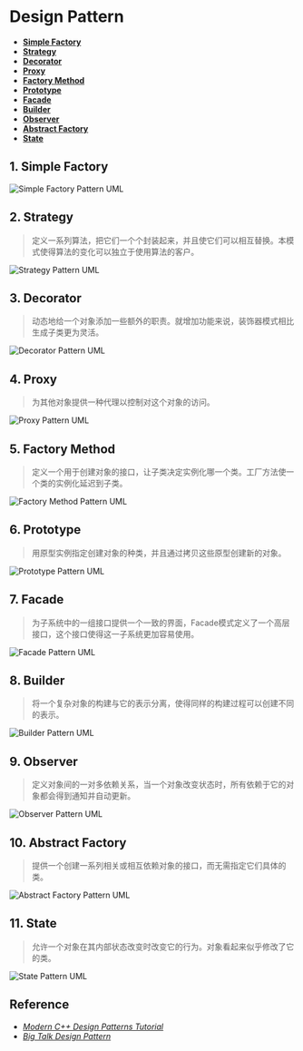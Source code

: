 # Design Pattern

- [**Simple Factory**](SimpleFactory)
- [**Strategy**](Strategy)
- [**Decorator**](Decorator)
- [**Proxy**](Proxy)
- [**Factory Method**](FactoryMethod)
- [**Prototype**](Prototype)
- [**Facade**](Facade)
- [**Builder**](Builder)
- [**Observer**](Observer)
- [**Abstract Factory**](AbstractFactory)
- [**State**](State)
  
## 1. Simple Factory

![Simple Factory Pattern UML](.fig/SimpleFactory.png)

## 2. Strategy

> 定义一系列算法，把它们一个个封装起来，并且使它们可以相互替换。本模式使得算法的变化可以独立于使用算法的客户。

![Strategy Pattern UML](.fig/Strategy.png)

## 3. Decorator

> 动态地给一个对象添加一些额外的职责。就增加功能来说，装饰器模式相比生成子类更为灵活。

![Decorator Pattern UML](.fig/Decorator.png)

## 4. Proxy

> 为其他对象提供一种代理以控制对这个对象的访问。

![Proxy Pattern UML](.fig/Proxy.png)

## 5. Factory Method

> 定义一个用于创建对象的接口，让子类决定实例化哪一个类。工厂方法使一个类的实例化延迟到子类。

![Factory Method Pattern UML](.fig/FactoryMethod.png)

## 6. Prototype

> 用原型实例指定创建对象的种类，并且通过拷贝这些原型创建新的对象。

![Prototype Pattern UML](.fig/Prototype.png)

## 7. Facade

> 为子系统中的一组接口提供一个一致的界面，Facade模式定义了一个高层接口，这个接口使得这一子系统更加容易使用。

![Facade Pattern UML](.fig/Facade.png)

## 8. Builder

> 将一个复杂对象的构建与它的表示分离，使得同样的构建过程可以创建不同的表示。

![Builder Pattern UML](.fig/Builder.png)

## 9. Observer

> 定义对象间的一对多依赖关系，当一个对象改变状态时，所有依赖于它的对象都会得到通知并自动更新。

![Observer Pattern UML](.fig/Observer.png)

## 10. Abstract Factory

> 提供一个创建一系列相关或相互依赖对象的接口，而无需指定它们具体的类。

![Abstract Factory Pattern UML](.fig/AbstractFactory.png)

## 11. State

> 允许一个对象在其内部状态改变时改变它的行为。对象看起来似乎修改了它的类。

![State Pattern UML](.fig/State.png)

## Reference

- [*Modern C++ Design Patterns Tutorial*](https://www.geeksforgeeks.org/modern-c-design-patterns-tutorial/)
- [*Big Talk Design Pattern*](https://gitee.com/ChesterLeeRepo/book-shelf/blob/master/CommonSoftwareDesign/%E5%A4%A7%E8%AF%9D%E6%95%B0%E6%8D%AE%E7%BB%93%E6%9E%84%20(%E7%A8%8B%E6%9D%B0%E8%91%97)%20(Z-Library).pdf)
